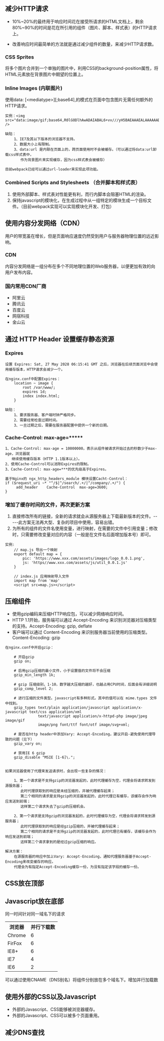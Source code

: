 ## 减少HTTP请求
+ 10%~20%的最终用于响应时间花在接受所请求的HTML文档上，剩余80%~90%的时间是花在所引用的组件（图片、脚本、样式表）的HTTP请求上。

+ 改善响应时间最简单的方法就是通过减少组件的数量，来减少HTTP请求数。

### CSS Sprites
将多个图片合并到一个单独的图片中，利用CSS的background-position属性，将HTML元素放在背景图片中期望的位置上。

### Inline Images (内联图片)
使用data: [\<mediatype\>][;base64],<data>的模式在页面中包含图片无需任何额外的HTTP请求。
```
实例：<img src="data:image/gif;base64,R0lGODlhAwADAIABAL6+vv///yH5BAEAAAEALAAAAAADAAMAAAIDjA9WADs=" />

缺陷：
    1、IE7及其以下版本的浏览器不支持。
    2、数据大小上有限制。
    3、data:url 是内联在页面上的，跨页面使用时不会被缓存。（可以通过将data:url卸载css样式表中，
       作为背景图片来实现缓存，因为css样式表会被缓存）
       
目前webpack已经可以通过url-loader来实现此项功能。
```

### Combined Scripts and Stylesheets （合并脚本和样式表）
1. 使用外部脚本、样式表对性能更有利，而行内脚本会阻塞HTML的渲染。
2. 保持javascript的模块化，在生成过程中从一组特定的模块生成一个目标文件。（目前webpack实现可以实现模块化开发、打包）

## 使用内容分发网络（CDN）
用户的带宽虽在增长，但是页面响应速度仍然受到用户与服务器物理位置的远近影响。

### CDN
内容分发网络是一组分布在多个不同地理位置的Web服务器，以便更加有效的向用户发布内容。

### 国内常用CDN厂商
- 阿里云
- 腾讯云
- 百度云
- 网宿科技
- 金山云

## 通过 HTTP Header 设置缓存静态资源

### Expires
```
设置 Expires: Sat, 27 May 2028 06:15:41 GMT 之后，浏览器在后续页面浏览中会使用缓存版本，HTTP请求会减少一个。

在nginx.conf中配置Expires：
    location ~ image {
        root /var/www/;
        expires 1d;
        index index.html;
    }

缺陷：
    1、要求服务器、客户端时钟严格同步。
    2、需要经常检查过期时间。
    3、一旦过期之后，需要在服务器配置中提供一个新的日期。

```

### Cache-Control: max-age=*****
```
1、Cache-Control: max-age = 10000000，表示从组件被请求开始过去的秒数少于max-age，浏览器就
   继续使用缓存版本（HTTP 1.1版本以上）。
2、使用Cache-Control可以消除Expires的限制。
3、Cache-Control: max-age=***的优先级高于Expires。
    
基于Nginx的 ngx_http_headers_module 模块设置Cacht-Control：
if ($request_uri ~* "^/$|^/search/.+/|^/company/.+/") {
     add_header    Cache-Control  max-age=3600;
}
```
### 增加了缓存时间的文件，再次更新方案
1. 直接修改所有的链接，全新的请求就会从源服务器上下载最新版本的文件。-----此方案无法再大型、复杂的项目中使用，容易出错。
2. 为所有的组件的文件名使用变量，进行映射，在需要的文件中引用变量；修改时，只需要修改变量对应的内容（一般是在文件名后面增加版本号）即可。
```
实例:
    // map.js 导出一个映射
    export default map = {
        pic: 'https://www.xxx.com/assets/images/logo_0.0.1.png',
        js: 'https//www.xxx.com/assets/js/util_0.0.1.js'
    }
    
    // index.js 应用映射导入文件
    import map from 'map'
    <script src=map.js></script>
```

## 压缩组件
- 使用gzip编码来压缩HTTP响应包，可以减少网络响应时间。
- HTTP 1.1开始，服务端可以通过 Accept-Encoding 来识别浏览器对压缩类型的支持。Accept-Encoding: gzip, deflate
- 客户端可以通过 Content-Encoding 来识别服务器当前使用的压缩类型。Content-Encoding: gzip

```
在nginx.conf中开启gzip：

    # 开启gzip
    gzip on;
    
    # 启用gzip压缩的最小文件，小于设置值的文件将不会压缩
    gzip_min_length 1k;
    
    # gzip 压缩级别，1-10，数字越大压缩的越好，也越占用CPU时间，后面会有详细说明
    gzip_comp_level 2;
    
    # 进行压缩的文件类型。javascript有多种形式。其中的值可以在 mime.types 文件中找到。
    gzip_types text/plain application/javascript application/x-javascript text/css application/xml 
               text/javascript application/x-httpd-php image/jpeg image/gif 
               image/png font/ttf font/otf image/svg+xml;
    
    # 是否在http header中添加Vary: Accept-Encoding，建议开启-避免使用代理导致的问题（见下）
    gzip_vary on;
    
    # 禁用IE 6 gzip
    gzip_disable "MSIE [1-6]\.";
    
```

```
如果浏览器使用了代理来发送请求时，会出现一些复杂的情况：

    1、第一个请求是不支持gzip的浏览器发起的，此时代理缓存为空，代理会将请求转发到源服务器；
       此时代理获取到的响应是未经压缩的，并被代理缓存起来；
       第二个相同的请求是支持gzip的浏览器发起的，此时代理已有缓存，该缓存会作为响应发送到前端；
       这样第二个请求失去了gzip的压缩机会。
       
    2、第一个请求是支持gzip的浏览器发起的，此时代理缓存为空，代理会将请求转发到源服务器；
       此时代理获取到的响应是经gzip压缩的，并被代理缓存起来；
       第二个相同的请求是不支持gzip的浏览器发起的，此时代理已有缓存，该缓存会作为响应发送到前端；
       这样第二个请求拿到的是经过gzip压缩的响应。
       
解决方案：
    在源服务器的响应中加上Vary: Accept-Encoding，通知代理服务器基于Accept-Encoding来改变缓存的响应。
    代理会为有指定Accept-Encoding缓存一份，为没有指定该字段的缓存一份。
```

## CSS放在顶部

## Javascript放在底部
同一时间针对同一域名下的请求
<table>
    <tr>
        <th>浏览器</th>
        <th>并行下载数</th>
    </tr>
    <tr>
        <td>Chrome</td>
        <td>6</td>
    </tr>
    <tr>
        <td>FirFox</td>
        <td>6</td>
    </tr>
    <tr>
        <td>IE8+</td>
        <td>6</td>
    </tr>
    <tr>
        <td>IE7</td>
        <td>4</td>
    </tr>
    <tr>
        <td>IE6</td>
        <td>2</td>
    </tr>
</table>

可以通过使用CNAME（DNS别名）将组件分别放在多个域名下。增加并行加载数

## 使用外部的CSS以及Javascript
- 外部的Javascript、CSS能够被浏览器缓存。
- 外部的Javascript、CSS可以被多个页面重用。

## 减少DNS查找


